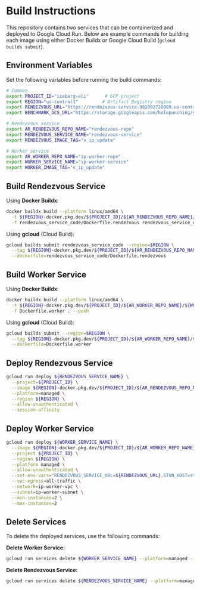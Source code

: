 # Build Instructions

This repository contains two services that can be containerized and deployed to Google Cloud Run. Below are example commands for building each image using either Docker Buildx or Google Cloud Build (`gcloud builds submit`).

## Environment Variables
Set the following variables before running the build commands:

```bash
# Common
export PROJECT_ID="iceberg-eli"      # GCP project
export REGION="us-central1"         # Artifact Registry region
export RENDEZVOUS_URL="https://rendezvous-service-982092720909.us-central1.run.app" # URL of the deployed Rendezvous service
export BENCHMARK_GCS_URL="https://storage.googleapis.com/holepunching/yellow_tripdata_2025-02.parquet" # GCS file URL for the worker benchmark

# Rendezvous service
export AR_RENDEZVOUS_REPO_NAME="rendezvous-repo"
export RENDEZVOUS_SERVICE_NAME="rendezvous-service"
export RENDEZVOUS_IMAGE_TAG="v_ip_update"

# Worker service
export AR_WORKER_REPO_NAME="ip-worker-repo"
export WORKER_SERVICE_NAME="ip-worker-service"
export WORKER_IMAGE_TAG="v_ip_update"
```

## Build Rendezvous Service

Using **Docker Buildx**:

```bash
docker buildx build --platform linux/amd64 \
  -t ${REGION}-docker.pkg.dev/${PROJECT_ID}/${AR_RENDEZVOUS_REPO_NAME}/${RENDEZVOUS_SERVICE_NAME}:${RENDEZVOUS_IMAGE_TAG} \
  -f rendezvous_service_code/Dockerfile.rendezvous rendezvous_service_code --push
```

Using **gcloud** (Cloud Build):

```bash
gcloud builds submit rendezvous_service_code --region=$REGION \
  --tag ${REGION}-docker.pkg.dev/${PROJECT_ID}/${AR_RENDEZVOUS_REPO_NAME}/${RENDEZVOUS_SERVICE_NAME}:${RENDEZVOUS_IMAGE_TAG} \
  --dockerfile=rendezvous_service_code/Dockerfile.rendezvous
```

## Build Worker Service

Using **Docker Buildx**:

```bash
docker buildx build --platform linux/amd64 \
  -t ${REGION}-docker.pkg.dev/${PROJECT_ID}/${AR_WORKER_REPO_NAME}/${WORKER_SERVICE_NAME}:${WORKER_IMAGE_TAG} \
  -f Dockerfile.worker . --push
```

Using **gcloud** (Cloud Build):

```bash
gcloud builds submit --region=$REGION \
  --tag ${REGION}-docker.pkg.dev/${PROJECT_ID}/${AR_WORKER_REPO_NAME}/${WORKER_SERVICE_NAME}:${WORKER_IMAGE_TAG} \
  --dockerfile=Dockerfile.worker
```

## Deploy Rendezvous Service

```bash
gcloud run deploy ${RENDEZVOUS_SERVICE_NAME} \
  --project=${PROJECT_ID} \
  --image ${REGION}-docker.pkg.dev/${PROJECT_ID}/${AR_RENDEZVOUS_REPO_NAME}/${RENDEZVOUS_SERVICE_NAME}:v_ip_update \
  --platform=managed \
  --region ${REGION} \
  --allow-unauthenticated \
  --session-affinity
```

## Deploy Worker Service

```bash
gcloud run deploy ${WORKER_SERVICE_NAME} \
  --image ${REGION}-docker.pkg.dev/${PROJECT_ID}/${AR_WORKER_REPO_NAME}/${WORKER_SERVICE_NAME}:${WORKER_IMAGE_TAG} \
  --project ${PROJECT_ID} \
  --region ${REGION} \
  --platform managed \
  --allow-unauthenticated \
  --set-env-vars="RENDEZVOUS_SERVICE_URL=${RENDEZVOUS_URL},STUN_HOST=stun.l.google.com,STUN_PORT=19302,INTERNAL_UDP_PORT=8081,PING_INTERVAL_SEC=25,PING_TIMEOUT_SEC=25,BENCHMARK_GCS_URL=${BENCHMARK_GCS_URL}" \
  --vpc-egress=all-traffic \
  --network=ip-worker-vpc \
  --subnet=ip-worker-subnet \
  --min-instances=2 \
  --max-instances=2
```

## Delete Services

To delete the deployed services, use the following commands:

**Delete Worker Service:**
```bash
gcloud run services delete ${WORKER_SERVICE_NAME} --platform=managed --region=${REGION} --project=${PROJECT_ID}
```

**Delete Rendezvous Service:**
```bash
gcloud run services delete ${RENDEZVOUS_SERVICE_NAME} --platform=managed --region=${REGION} --project=${PROJECT_ID}
```
